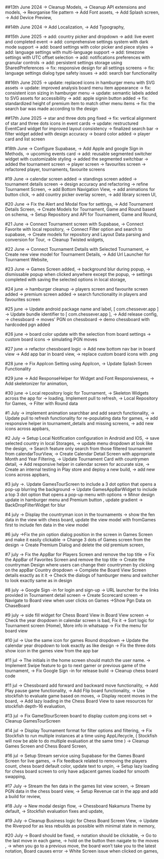 ##13th June 2024
-> Cleanup Models,
-> Cleanup API extensions and models,
-> Reorganise file pattern
-> Add Font assets,
-> Add Splash screen,
-> Add Device Preview,

##14th June 2024
-> Add Localization,
-> Add Typography,

##15th June 2025
-> add: country picker and dropdown
-> add: live event and completed event
-> add: comprehensive settings system with dark mode support
-> add: board settings with color picker and piece styles
-> add: language settings with multi-language support
-> add: timezone settings with UTC offset selection
-> add: notifications preferences with granular controls
-> add: persistent settings storage using SharedPreferences
-> fix: responsive design for all settings screens
-> fix: language settings dialog type safety issues
-> add: search bar functionality

##16th June 2025
-> update: replaced icons in hamburger menu with SVG assets
-> update: improved analysis board menu item appearance
-> fix: consistent icon sizing in hamburger menu
-> update: semantic labels added to SVG assets for accessibility
-> add: apple signin button added
-> fix: standardized height of premium item to match other menu items
-> fix: the search bar was made according to the design

##17th June 2025
-> star and three dots png fixed
-> fix: vertical alignment of star and three dots icons in event cards
-> update: restructured EventCard widget for improved layout consistency
-> finalized search bar
-> filter widget added with design accuracy
-> board color added
-> player card and list screen

#18th June
-> Configure Supabase,
-> Add Apple and google Sign in Methods,
-> upcoming events card
-> add: reusable segmented switcher widget with customizable styling
-> added the segmented switchbar
-> added the tournament screen
-> player screen
-> favourites screen
-> refactored player, tournaments, favourite screens

#19 June
-> calendar screen added
-> standings screen added
-> tournament details screen
-> design accuracy and refactoring
-> refine Tournament Screen,
-> add Bottom Navigation View,
-> add animations for button click,
-> add country picker overlay screen,
-> add library screen UI,

#20 June
-> Fix the Alert and Modal flow for settings,
-> Add Tournament Details Screen,
-> Create Models for Tournament, Game and Round based on schema,
-> Setup Repository and API for Tournament, Game and Round,

#21 June
-> Connect Tournament screen with Supabase,
-> Connect Favorite with local repository,
-> Connect Filter option and search to supabase,
-> Create models for repository and Layout Data parsing and conversion for Tour,
-> Cleanup Twisted widgets,

#22 June
-> Connect Tournament Details with Selected Tournament,
-> Create new view model for Tournament Details,
-> Add Url Launcher for Tournament Website,

#23 June
-> Games Screen added,
-> background blur during popup,
-> dismissable popup when clicked anywhere except the popup,
-> settings completed with saving the selected options in local storage,

#24 june
-> hamburger cleanup
-> players screen and favourite screen added
-> premium screen added
-> search functionality in players and favourites screen

#25 june
-> Update android package name and label, [ com.chessever.app ]
-> Update bundle identifier to [ com.chessever.app  ],
-> Add release config,
-> chessboard
-> moves' PGN on chessboard
-> demo chessboard with hardcoded pgn added

#26 june
-> board color update with the selection from board settings
-> custom board icons
-> simulating PGN moves

#27 june
-> refactor chessboard logic
-> Add new bottom nav bar in board view
-> Add app bar in board view,
-> replace custom board icons with .png

#28 june
-> Fix AppIcon Setting using AppIcon,
-> Update Splash Screen Functionality

#29 june
-> Add ResponseHelper for Widget and Font Responsiveness,
-> Add skeletonizer for animation,


#30 june
-> Local repository logic for Tournament, 
-> Skeleton Widgets across the app for
-> loading, Implement pull to refresh,
-> Local Repository for Games,
-> Filter with Round data


#1 July
-> implement animation searchbar and add search functionality,
-> Update pull to refresh functionality for re-populating data for games,
-> add responsive helper in tournament_details and missing screens,
-> add new icons across appbars,


#2 July
-> Setup Local Notification configuration in Android and IOS,
-> save selected country in local Storages,
-> update menu dropdown at look like the design,
-> Search feature only search from those filtered tournament from calendarTourView,
-> Create Calendar Detail Screen with appropriate Month and Year Filtering,
-> Update Tournament Card with countrymen detail,
-> Add responsive helper in calendar screen for accurate size,
-> Create an internal testing in Play store and deploy a new build,
-> add new icons across appbars,

#3 july
->. Update GamesTourScreen to include a 3 dot option that opens a pop-up blurring the background
-> Update GamesAppBarWidget to include a top 3 dot option that opens a pop-up menu with options
-> Minor design update in hamburger menu  and Premium button , update gradient
-> BackDropFilterWidget for blur

#4 july
-> Display the countryman icon in the tournaments
-> show the fen data in the view with chess board, update the view model with fromGames first to include fen data in the view model

#6 july
->Fix the pin option dialog position in the screen in Games Screen and make it easily clickable
-> Change 3 dots of Games screen from the design
-> Create Premium Dialog and delete the old premium screen,

#7 july
-> Fix the AppBar for  Players Screen and remove the top title
-> Fix the AppBar of Favorites Screen and remove the top title
-> Create the countryman Design where users can change their countrymen by clicking on the appBar Country dropdown 
-> Complete the Board View Screen details exactly as it it
-> Check the dialogs of hamburger menu and switcher to look exactly same as in design

#8 july 
-> Google Sign -in for login and sign-up
-> URL launcher for the links provided in Tournament detail screen
-> Create Scorecard screen
-> Navigate to Board view when user clicks on Games
->Show Pgn Data on ChaseBoard

#9 july 
-> side fill widget for Chess Board View in Board View screen
-> Check the year dropdown in calendar screen is bad, Fix it
-> Sort logic for Tournament screen (Home), More info in whatsapp
-> Fix the menu for board view

#10 jul
-> Use the same icon for games Round dropdown
-> Update the calendar year dropdown to look exactly as like design
-> Fix the three dots show icon in the games view from the app bar

#11 jul
-> The initials in the home screen should match the user name.
-> Implement Swipe feature to go to next gamer or previous game of the tournament,
-> Fix Google Sign -in for release build
-> Cleanup chess board code


#11 jul
-> Chessboard add forward and backward move functionality,
-> Add Play pause game functionality,
-> Add Flip board functionality,
-> Use stockfish to evaluate game based on moves,
-> Display recent moves in the board,
-> Add lazy loading in the Chess Board View to save resources for stockfish depth-16 evaluation,

#13 jul
-> Fix GameStourScreen board to display custom png icons set
-> Cleanup GamesTourScreen

#14 jul
-> Display Tournament format for filter options and filtering,
-> Fix Stockfish to run multiple instances at a time using AppLifecycle, ( Stockfish will now be able to do multiple evaluation at the same time )
-> Cleanup Games Screen and Chess Board Screen,

#16 jul
-> Setup Stream service using Supabase for the Games Board Screen for live games,
-> Fix feedback related to removing the players count, chess board default color, update text to unpin,
-> Setup lazy loading for chess board screen to only have adjacent games loaded for smooth swapping,

#17 July
-> Stream the fen data in the games list view screen,
-> Stream PGN data in the chess board view,
-> Setup Revenue cat in the app and add a build for review,

#18 July
-> New modal design flow,
-> Chessboard Nakamura Theme by default,
-> Stockfish evaluation fixes and update,


#19 July
-> Cleanup Business logic for Chess Board Screen View,
-> Update the Riverpod for as less rebuilds as possible with minimal state in memory,

#20 July
-> Board should be fixed,
-> notation should be clickable,
-> Go to the last move in each game,
-> hold on the button then naigate to the moves ,
-> when you go to a previous move, the board won’t take you to the latest notation,
Board causes error -> White Screen issue when clicked on games,

